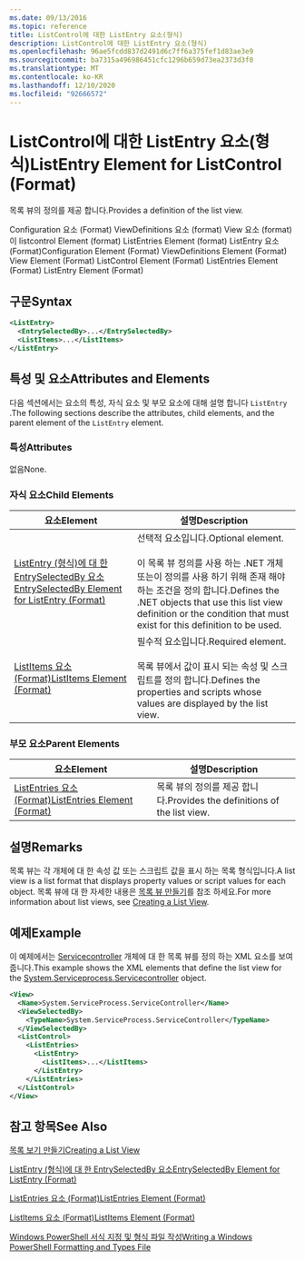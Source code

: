 ```yaml
---
ms.date: 09/13/2016
ms.topic: reference
title: ListControl에 대한 ListEntry 요소(형식)
description: ListControl에 대한 ListEntry 요소(형식)
ms.openlocfilehash: 96ae5fcdd837d2491d6c7ff6a375fef1d83ae3e9
ms.sourcegitcommit: ba7315a496986451cfc1296b659d73ea2373d3f0
ms.translationtype: MT
ms.contentlocale: ko-KR
ms.lasthandoff: 12/10/2020
ms.locfileid: "92666572"
---
```

# <a name="listentry-element-for-listcontrol-format"></a><span data-ttu-id="0d0ca-103">ListControl에 대한 ListEntry 요소(형식)</span><span class="sxs-lookup"><span data-stu-id="0d0ca-103">ListEntry Element for ListControl (Format)</span></span>

<span data-ttu-id="0d0ca-104">목록 뷰의 정의를 제공 합니다.</span><span class="sxs-lookup"><span data-stu-id="0d0ca-104">Provides a definition of the list view.</span></span>

<span data-ttu-id="0d0ca-105">Configuration 요소 (Format) ViewDefinitions 요소 (format) View 요소 (format)이 listcontrol Element (format) ListEntries Element (format) ListEntry 요소 (Format)</span><span class="sxs-lookup"><span data-stu-id="0d0ca-105">Configuration Element (Format) ViewDefinitions Element (Format) View Element (Format) ListControl Element (Format) ListEntries Element (Format) ListEntry Element (Format)</span></span>

## <a name="syntax"></a><span data-ttu-id="0d0ca-106">구문</span><span class="sxs-lookup"><span data-stu-id="0d0ca-106">Syntax</span></span>

```xml
<ListEntry>
  <EntrySelectedBy>...</EntrySelectedBy>
  <ListItems>...</ListItems>
</ListEntry>
```

## <a name="attributes-and-elements"></a><span data-ttu-id="0d0ca-107">특성 및 요소</span><span class="sxs-lookup"><span data-stu-id="0d0ca-107">Attributes and Elements</span></span>

<span data-ttu-id="0d0ca-108">다음 섹션에서는 요소의 특성, 자식 요소 및 부모 요소에 대해 설명 합니다 `ListEntry` .</span><span class="sxs-lookup"><span data-stu-id="0d0ca-108">The following sections describe the attributes, child elements, and the parent element of the `ListEntry` element.</span></span>

### <a name="attributes"></a><span data-ttu-id="0d0ca-109">특성</span><span class="sxs-lookup"><span data-stu-id="0d0ca-109">Attributes</span></span>

<span data-ttu-id="0d0ca-110">없음</span><span class="sxs-lookup"><span data-stu-id="0d0ca-110">None.</span></span>

### <a name="child-elements"></a><span data-ttu-id="0d0ca-111">자식 요소</span><span class="sxs-lookup"><span data-stu-id="0d0ca-111">Child Elements</span></span>

|<span data-ttu-id="0d0ca-112">요소</span><span class="sxs-lookup"><span data-stu-id="0d0ca-112">Element</span></span>|<span data-ttu-id="0d0ca-113">설명</span><span class="sxs-lookup"><span data-stu-id="0d0ca-113">Description</span></span>|
|-------------|-----------------|
|[<span data-ttu-id="0d0ca-114">ListEntry (형식)에 대 한 EntrySelectedBy 요소</span><span class="sxs-lookup"><span data-stu-id="0d0ca-114">EntrySelectedBy Element for ListEntry (Format)</span></span>](./entryselectedby-element-for-listentry-for-listcontrol-format.md)|<span data-ttu-id="0d0ca-115">선택적 요소입니다.</span><span class="sxs-lookup"><span data-stu-id="0d0ca-115">Optional element.</span></span><br /><br /> <span data-ttu-id="0d0ca-116">이 목록 뷰 정의를 사용 하는 .NET 개체 또는이 정의를 사용 하기 위해 존재 해야 하는 조건을 정의 합니다.</span><span class="sxs-lookup"><span data-stu-id="0d0ca-116">Defines the .NET objects that use this list view definition or the condition that must exist for this definition to be used.</span></span>|
|[<span data-ttu-id="0d0ca-117">ListItems 요소 (Format)</span><span class="sxs-lookup"><span data-stu-id="0d0ca-117">ListItems Element (Format)</span></span>](./listitems-element-for-listentry-for-listcontrol-format.md)|<span data-ttu-id="0d0ca-118">필수적 요소입니다.</span><span class="sxs-lookup"><span data-stu-id="0d0ca-118">Required element.</span></span><br /><br /> <span data-ttu-id="0d0ca-119">목록 뷰에서 값이 표시 되는 속성 및 스크립트를 정의 합니다.</span><span class="sxs-lookup"><span data-stu-id="0d0ca-119">Defines the properties and scripts whose values are displayed by the list view.</span></span>|

### <a name="parent-elements"></a><span data-ttu-id="0d0ca-120">부모 요소</span><span class="sxs-lookup"><span data-stu-id="0d0ca-120">Parent Elements</span></span>

|<span data-ttu-id="0d0ca-121">요소</span><span class="sxs-lookup"><span data-stu-id="0d0ca-121">Element</span></span>|<span data-ttu-id="0d0ca-122">설명</span><span class="sxs-lookup"><span data-stu-id="0d0ca-122">Description</span></span>|
|-------------|-----------------|
|[<span data-ttu-id="0d0ca-123">ListEntries 요소 (Format)</span><span class="sxs-lookup"><span data-stu-id="0d0ca-123">ListEntries Element (Format)</span></span>](./listentries-element-for-listcontrol-format.md)|<span data-ttu-id="0d0ca-124">목록 뷰의 정의를 제공 합니다.</span><span class="sxs-lookup"><span data-stu-id="0d0ca-124">Provides the definitions of the list view.</span></span>|

## <a name="remarks"></a><span data-ttu-id="0d0ca-125">설명</span><span class="sxs-lookup"><span data-stu-id="0d0ca-125">Remarks</span></span>

<span data-ttu-id="0d0ca-126">목록 뷰는 각 개체에 대 한 속성 값 또는 스크립트 값을 표시 하는 목록 형식입니다.</span><span class="sxs-lookup"><span data-stu-id="0d0ca-126">A list view is a list format that displays property values or script values for each object.</span></span> <span data-ttu-id="0d0ca-127">목록 뷰에 대 한 자세한 내용은 [목록 뷰 만들기](./creating-a-list-view.md)를 참조 하세요.</span><span class="sxs-lookup"><span data-stu-id="0d0ca-127">For more information about list views, see [Creating a List View](./creating-a-list-view.md).</span></span>

## <a name="example"></a><span data-ttu-id="0d0ca-128">예제</span><span class="sxs-lookup"><span data-stu-id="0d0ca-128">Example</span></span>

<span data-ttu-id="0d0ca-129">이 예제에서는 [Servicecontroller](/dotnet/api/System.ServiceProcess.ServiceController) 개체에 대 한 목록 뷰를 정의 하는 XML 요소를 보여 줍니다.</span><span class="sxs-lookup"><span data-stu-id="0d0ca-129">This example shows the XML elements that define the list view for the [System.Serviceprocess.Servicecontroller](/dotnet/api/System.ServiceProcess.ServiceController) object.</span></span>

```xml
<View>
  <Name>System.ServiceProcess.ServiceController</Name>
  <ViewSelectedBy>
    <TypeName>System.ServiceProcess.ServiceController</TypeName>
  </ViewSelectedBy>
  <ListControl>
    <ListEntries>
      <ListEntry>
        <ListItems>...</ListItems>
      </ListEntry>
    </ListEntries>
  </ListControl>
</View>
```

## <a name="see-also"></a><span data-ttu-id="0d0ca-130">참고 항목</span><span class="sxs-lookup"><span data-stu-id="0d0ca-130">See Also</span></span>

[<span data-ttu-id="0d0ca-131">목록 보기 만들기</span><span class="sxs-lookup"><span data-stu-id="0d0ca-131">Creating a List View</span></span>](./creating-a-list-view.md)

[<span data-ttu-id="0d0ca-132">ListEntry (형식)에 대 한 EntrySelectedBy 요소</span><span class="sxs-lookup"><span data-stu-id="0d0ca-132">EntrySelectedBy Element for ListEntry (Format)</span></span>](./entryselectedby-element-for-listentry-for-listcontrol-format.md)

[<span data-ttu-id="0d0ca-133">ListEntries 요소 (Format)</span><span class="sxs-lookup"><span data-stu-id="0d0ca-133">ListEntries Element (Format)</span></span>](./listentries-element-for-listcontrol-format.md)

[<span data-ttu-id="0d0ca-134">ListItems 요소 (Format)</span><span class="sxs-lookup"><span data-stu-id="0d0ca-134">ListItems Element (Format)</span></span>](./listitems-element-for-listentry-for-listcontrol-format.md)

[<span data-ttu-id="0d0ca-135">Windows PowerShell 서식 지정 및 형식 파일 작성</span><span class="sxs-lookup"><span data-stu-id="0d0ca-135">Writing a Windows PowerShell Formatting and Types File</span></span>](./writing-a-powershell-formatting-file.md)
